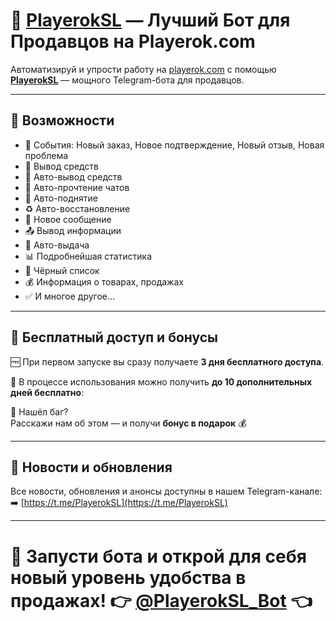 # 🤖 [PlayerokSL](https://t.me/PlayerokSL_Bot) — Лучший Бот для Продавцов на Playerok.com

Автоматизируй и упрости работу на [playerok.com](https://playerok.com) с помощью **[PlayerokSL](https://t.me/PlayerokSL_Bot)** — мощного Telegram-бота для продавцов.

---

## 🔧 Возможности

- 🤖 События: Новый заказ, Новое подтверждение, Новый отзыв, Новая проблема  
- 💸 Вывод средств  
- 💸 Авто-вывод средств  
- 📩 Авто-прочтение чатов  
- 🔁 Авто-поднятие  
- ♻️ Авто-восстановление  
- 💬 Новое сообщение  
- 📤 Вывод информации  
- 🎁 Авто-выдача  
- 📊 Подробнейшая статистика  
- 🚫 Чёрный список  
- 💰 Информация о товарах, продажах  
- ✅ И многое другое...

---

## 🎁 Бесплатный доступ и бонусы

🆓 При первом запуске вы сразу получаете **3 дня бесплатного доступа**.

🎉 В процессе использования можно получить **до 10 дополнительных дней бесплатно**:

🐞 Нашёл баг?  
Расскажи нам об этом — и получи **бонус в подарок** 💰

---

## 📢 Новости и обновления

Все новости, обновления и анонсы доступны в нашем Telegram-канале:  
➡️ [https://t.me/PlayerokSL](https://t.me/PlayerokSL)

---

# 🚀 Запусти бота и открой для себя новый уровень удобства в продажах! 👉 **[@PlayerokSL_Bot](https://t.me/PlayerokSL_Bot)** 👈

